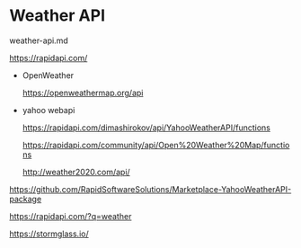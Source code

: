 # Weather API

weather-api.md 

https://rapidapi.com/



*   OpenWeather 

    https://openweathermap.org/api

*   yahoo webapi

    https://rapidapi.com/dimashirokov/api/YahooWeatherAPI/functions


    https://rapidapi.com/community/api/Open%20Weather%20Map/functions


    http://weather2020.com/api/


https://github.com/RapidSoftwareSolutions/Marketplace-YahooWeatherAPI-package




https://rapidapi.com/?q=weather


https://stormglass.io/

